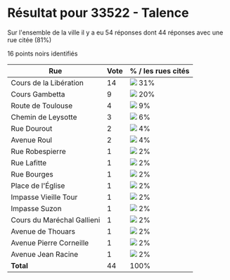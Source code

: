 # Résultat pour 33522 - Talence

Sur l'ensemble de la ville il y a eu 54 réponses dont 44 réponses avec une rue citée (81%)

16 points noirs identifiés

| Rue | Vote | % / les rues cités|
|-----|------|-------------------|
| Cours de la Libération | 14 | <img src="../../img/bar_31.gif" />&nbsp;31%|
| Cours Gambetta | 9 | <img src="../../img/bar_20.gif" />&nbsp;20%|
| Route de Toulouse | 4 | <img src="../../img/bar_9.gif" />&nbsp;9%|
| Chemin de Leysotte | 3 | <img src="../../img/bar_6.gif" />&nbsp;6%|
| Rue Dourout | 2 | <img src="../../img/bar_4.gif" />&nbsp;4%|
| Avenue Roul | 2 | <img src="../../img/bar_4.gif" />&nbsp;4%|
| Rue Robespierre | 1 | <img src="../../img/bar_2.gif" />&nbsp;2%|
| Rue Lafitte | 1 | <img src="../../img/bar_2.gif" />&nbsp;2%|
| Rue Bourges | 1 | <img src="../../img/bar_2.gif" />&nbsp;2%|
| Place de l'Église | 1 | <img src="../../img/bar_2.gif" />&nbsp;2%|
| Impasse Vieille Tour | 1 | <img src="../../img/bar_2.gif" />&nbsp;2%|
| Impasse Suzon | 1 | <img src="../../img/bar_2.gif" />&nbsp;2%|
| Cours du Maréchal Gallieni | 1 | <img src="../../img/bar_2.gif" />&nbsp;2%|
| Avenue de Thouars | 1 | <img src="../../img/bar_2.gif" />&nbsp;2%|
| Avenue Pierre Corneille | 1 | <img src="../../img/bar_2.gif" />&nbsp;2%|
| Avenue Jean Racine | 1 | <img src="../../img/bar_2.gif" />&nbsp;2%|
| **Total** | 44 | 100%|

